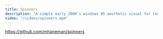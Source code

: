 ```yaml
---
title: Spinners
description: "A simple early 2000's windows 95 aesthetic visual for local bands to display while playing live gigs."
video: "/videos/spinners.mp4"
---
```


https://github.com/mhaneman/spinners